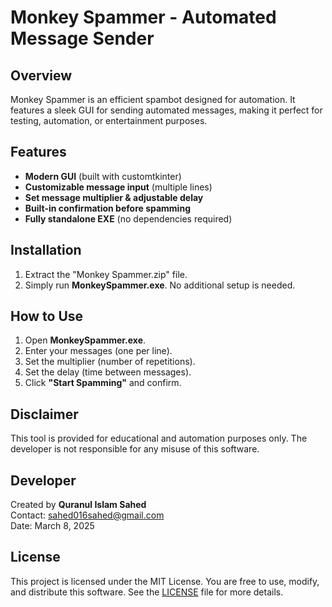 # Monkey Spammer - Automated Message Sender

## Overview
Monkey Spammer is an efficient spambot designed for automation. It features a sleek GUI for sending automated messages, making it perfect for testing, automation, or entertainment purposes.

## Features
- **Modern GUI** (built with customtkinter)
- **Customizable message input** (multiple lines)
- **Set message multiplier & adjustable delay**
- **Built-in confirmation before spamming**
- **Fully standalone EXE** (no dependencies required)

## Installation
1. Extract the "Monkey Spammer.zip" file.
2. Simply run **MonkeySpammer.exe**. No additional setup is needed.

## How to Use
1. Open **MonkeySpammer.exe**.
2. Enter your messages (one per line).
3. Set the multiplier (number of repetitions).
4. Set the delay (time between messages).
5. Click **"Start Spamming"** and confirm.

## Disclaimer
This tool is provided for educational and automation purposes only. The developer is not responsible for any misuse of this software.

## Developer
Created by **Quranul Islam Sahed**  
Contact: [sahed016sahed@gmail.com](mailto:sahed016sahed@gmail.com)  
Date: March 8, 2025

## License
This project is licensed under the MIT License. You are free to use, modify, and distribute this software. See the [LICENSE](LICENSE) file for more details.
